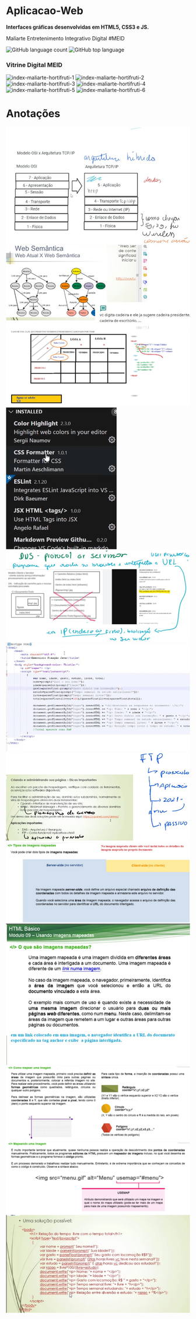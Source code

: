 # Aplicacao-Web
**Interfaces gráficas desenvolvidas em HTML5, CSS3 e JS.**

Maliarte Entretenimento Integrativo Digital #MEID 

![GitHub language count](https://img.shields.io/github/languages/count/maliarte/Aplicacao-Web?style=social)
![GitHub top language](https://img.shields.io/github/languages/top/maliarte/Aplicacao-Web?style=social)

### Vitrine Digital MEID 
![index-maliarte-hortifruti-1](https://user-images.githubusercontent.com/42978269/115308013-794cfe80-a140-11eb-9eac-451ebf6d070a.jpg)
![index-maliarte-hortifruti-2](https://user-images.githubusercontent.com/42978269/115308030-81a53980-a140-11eb-9c93-17c946a34831.jpg)
![index-maliarte-hortifruti-3](https://user-images.githubusercontent.com/42978269/115308040-84079380-a140-11eb-9436-67142a695d00.jpg)
![index-maliarte-hortifruti-4](https://user-images.githubusercontent.com/42978269/115308054-879b1a80-a140-11eb-913f-f4c3d861de00.jpg)
![index-maliarte-hortifruti-5](https://user-images.githubusercontent.com/42978269/115308064-8b2ea180-a140-11eb-81b8-5330f328ac73.jpg)
![index-maliarte-hortifruti-6](https://user-images.githubusercontent.com/42978269/115308081-91bd1900-a140-11eb-971b-e3612354974d.jpg)

# Anotações
![](https://github.com/Maliarte/Aplicacao-Web/blob/main/2caw.jpg)
![](https://github.com/Maliarte/Aplicacao-Web/blob/main/arvore-dom-semantica-aqui.jpg)
![](https://github.com/Maliarte/Aplicacao-Web/blob/main/caso-uso-dicover.jpg)
![](https://github.com/Maliarte/Aplicacao-Web/blob/main/dev.sup.extensao.jpg)
![](https://github.com/Maliarte/Aplicacao-Web/blob/main/dns.jpg)
![](https://github.com/Maliarte/Aplicacao-Web/blob/main/estefane-javascript.jpg)
![](https://github.com/Maliarte/Aplicacao-Web/blob/main/ftps.jpg)
![](https://github.com/Maliarte/Aplicacao-Web/blob/main/html-img-map-1.jpg)
![](https://github.com/Maliarte/Aplicacao-Web/blob/main/html-img-map.jpg)
![](https://github.com/Maliarte/Aplicacao-Web/blob/main/html-img-map2.jpg)
![](https://github.com/Maliarte/Aplicacao-Web/blob/main/html-img-map3.jpg)
![](https://github.com/Maliarte/Aplicacao-Web/blob/main/java-exemplo-calc.jpg)




